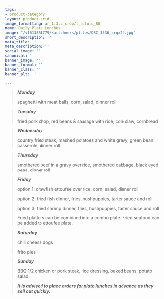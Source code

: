 ```yaml
---
tags:
- product-category
layout: product-grid
image_formatting: ar_1.3,c_crop/f_auto,q_80
name: Daily Plate Lunches
image: "/v1613851779/kartchners/plates/DSC_1536_srqx2f.jpg"
short_description: ''
meta_title: ''
meta_description: ''
social_image: ''
canonical: ''
banner_image: ''
banner_format: ''
banner_class: ''
banner_alt: ''

---
```

> **_Monday_**
>
> spaghetti with meat balls, corn, salad, dinner roll

> **_Tuesday_**
>
> fried pork chop, red beans & sausage with rice, cole slaw, cornbread

> **_Wednesday_**
>
> country fried steak, mashed potatoes and white gravy, green bean casserole, dinner roll

> **_Thursday_**
>
> smothered beef in a gravy over rice, smothered cabbage, black eyed peas, dinner roll

> **_Friday_**
>
> option 1: crawfish ettoufee over rice, corn, salad, dinner roll
>
> option 2: fried fish dinner, fries, hushpuppies, tarter sauce and roll
>
> option 3: fried shrimp dinner, fries, hushpuppies, tarter sauce and roll
>
> Fried platters can be combined into a combo plate. Fried seafood can be added to ettoufee plate. 

> **_Saturday_**
>
> chili cheese dogs
>
> frito pies

> **_Sunday_**
>
> BBQ 1/2 chicken or pork steak, rice dressing, baked beans, potato salad

> **_It is advised to place orders for plate lunches in advance as they sell out quickly._** 